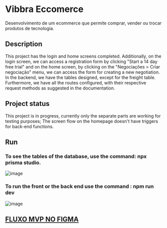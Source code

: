 # Vibbra Eccomerce
Desenvolvimento de um ecommerce que permite comprar, vender ou trocar produtos de tecnologia.

## Description
This project has the login and home screens completed. Additionally, on the login screen, we can access a registration form by clicking "Start a 14 day free trial" and on the home screen, by clicking on the "Negociações > Criar negociação" menu, we can access the form for creating a new negotiation.
In the backend, we have the tables designed, except for the freight table. Furthermore, we have all the routes configured, with their respective request methods as suggested in the documentation.

## Project status
This project is in progress, currently only the separate parts are working for testing purposes;
The screen flow on the homepage doesn't have triggers for back-end functions.

## Run
### To see the tables of the database, use the command: npx prisma studio.
![image](https://user-images.githubusercontent.com/81257067/234585765-ed124cfd-8e07-4ebc-8dc2-baa64630a6a2.png)

### To run the front or the back end use the command : npm run dev
![image](https://user-images.githubusercontent.com/81257067/234586388-22004da1-9103-483d-8cf2-2facb87a0dac.png)


## [FLUXO MVP NO FIGMA](https://www.figma.com/proto/QRCRnNvk0MI4g1Nrx68049/Ecommerce---vibbra?node-id=202-448&scaling=min-zoom&page-id=202%3A19&starting-point-node-id=203%3A773)

